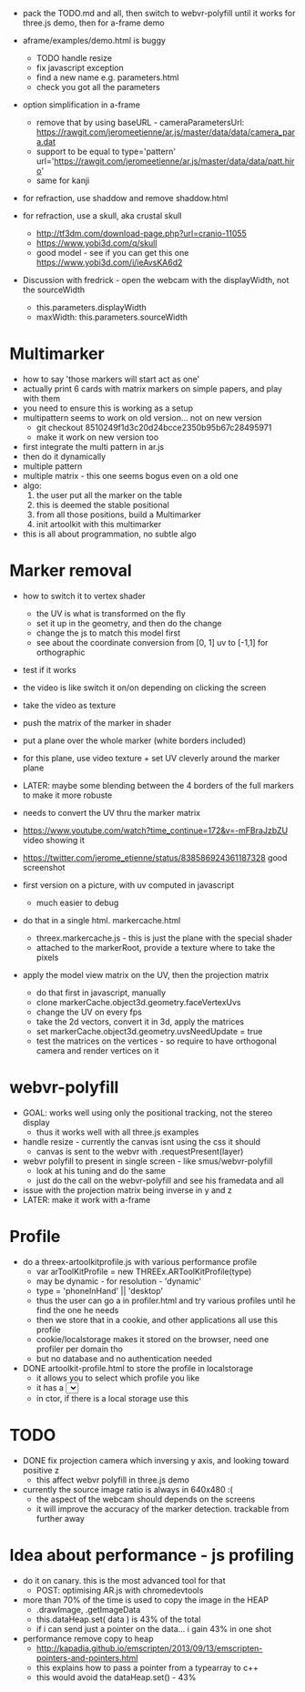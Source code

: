 - pack the TODO.md and all, then switch to webvr-polyfill until it works for three.js demo, then for a-frame demo
- aframe/examples/demo.html is buggy
  - TODO handle resize
  - fix javascript exception
  - find a new name e.g. parameters.html
  - check you got all the parameters
- option simplification in a-frame
  - remove that by using baseURL - cameraParametersUrl: https://rawgit.com/jeromeetienne/ar.js/master/data/data/camera_para.dat
  - support <a-marker preset='hiro'> to be equal to type='pattern' url='https://rawgit.com/jeromeetienne/ar.js/master/data/data/patt.hiro'
  - same for kanji

- for refraction, use shaddow and remove shaddow.html
- for refraction, use a skull, aka crustal skull
  - http://tf3dm.com/download-page.php?url=cranio-11055
  - https://www.yobi3d.com/q/skull
  - good model - see if you can get this one https://www.yobi3d.com/i/ieAvsKA6d2

- Discussion with fredrick - open the webcam with the displayWidth, not the sourceWidth
  - this.parameters.displayWidth
  - maxWidth: this.parameters.sourceWidth


# Multimarker
- how to say 'those markers will start act as one'
- actually print 6 cards with matrix markers on simple papers, and play with them
- you need to ensure this is working as a setup
- multipattern seems to work on old version... not on new version
  - git checkout 8510249f1d3c20d24bcce2350b95b67c28495971
  - make it work on new version too
- first integrate the multi pattern in ar.js
- then do it dynamically
- multiple pattern
- multiple matrix - this one seems bogus even on a old one
- algo: 
  1. the user put all the marker on the table
  2. this is deemed the stable positional
  3. from all those positions, build a Multimarker
  4. init artoolkit with this multimarker
- this is all about programmation, no subtle algo

# Marker removal
- how to switch it to vertex shader
  - the UV is what is transformed on the fly
  - set it up in the geometry, and then do the change
  - change the js to match this model first
  - see about the coordinate conversion from [0, 1] uv to [-1,1] for orthographic
- test if it works
- the video is like switch it on/on depending on clicking the screen

- take the video as texture
- push the matrix of the marker in shader
- put a plane over the whole marker (white borders included)
- for this plane, use video texture + set UV cleverly around the marker plane
- LATER: maybe some blending between the 4 borders of the full markers to make it more robuste
- needs to convert the UV thru the marker matrix
- https://www.youtube.com/watch?time_continue=172&v=-mFBraJzbZU video showing it
- https://twitter.com/jerome_etienne/status/838586924361187328 good screenshot
- first version on a picture, with uv computed in javascript
  - much easier to debug
- do that in a single html. markercache.html 
  - threex.markercache.js - this is just the plane with the special shader
  - attached to the markerRoot, provide a texture where to take the pixels
- apply the model view matrix on the UV, then the projection matrix
  - do that first in javascript, manually
  - clone markerCache.object3d.geometry.faceVertexUvs
  - change the UV on every fps
  - take the 2d vectors, convert it in 3d, apply the matrices
  - set markerCache.object3d.geometry.uvsNeedUpdate = true
  - test the matrices on the vertices - so require to have orthogonal camera and render vertices on it

# webvr-polyfill
- GOAL: works well using only the positional tracking, not the stereo display
  - thus it works well with all three.js examples
- handle resize - currently the canvas isnt using the css it should
  - canvas is sent to the webvr with .requestPresent(layer)
- webvr polyfill to present in single screen - like smus/webvr-polyfill
  - look at his tuning and do the same
  - just do the call on the webvr-polyfill and see his framedata and all
- issue with the projection matrix being inverse in y and z
- LATER: make it work with a-frame

# Profile
- do a threex-artoolkitprofile.js with various performance profile
  - var arToolKitProfile = new THREEx.ARToolKitProfile(type)
  - may be dynamic - for resolution - 'dynamic'
  - type = 'phoneInHand' || 'desktop'
  - thus the user can go a in profiler.html and try various profiles until he find the one he needs
  - then we store that in a cookie, and other applications all use this profile
  - cookie/localstorage makes it stored on the browser, need one profiler per domain tho
  - but no database and no authentication needed
- DONE artoolkit-profile.html to store the profile in localstorage
  - it allows you to select which profile you like
  - it has a <select> and store it in the storage - desktop-normal - phone-normal - phone-slow - dynamic
  - in ctor, if there is a local storage use this

# TODO
- DONE fix projection camera which inversing y axis, and looking toward positive z
  - this affect webvr polyfill in three.js demo
- currently the source image ratio is always in 640x480 :(
  - the aspect of the webcam should depends on the screens
  - it will improve the accuracy of the marker detection. trackable from further away

# Idea about performance - js profiling
- do it on canary. this is the most advanced tool for that
  - POST: optimising AR.js with chromedevtools
- more than 70% of the time is used to copy the image in the HEAP
  - .drawImage, .getImageData
  - this.dataHeap.set( data ) is 43% of the total
  - if i can send just a pointer on the data... i gain 43% in one shot
- performance remove copy to heap
  - http://kapadia.github.io/emscripten/2013/09/13/emscripten-pointers-and-pointers.html
  - this explains how to pass a pointer from a typearray to c++ 
  - this would avoid the dataHeap.set() - 43%
